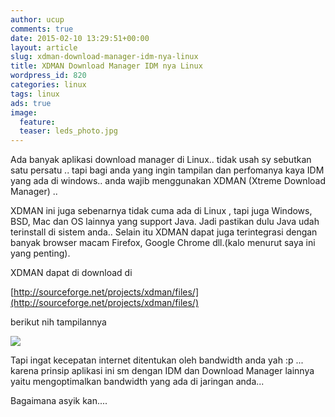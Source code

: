 ```yaml
---
author: ucup
comments: true
date: 2015-02-10 13:29:51+00:00
layout: article
slug: xdman-download-manager-idm-nya-linux
title: XDMAN Download Manager IDM nya Linux
wordpress_id: 820
categories: linux
tags: linux
ads: true
image:
  feature:
  teaser: leds_photo.jpg
---
```


Ada banyak aplikasi download manager di Linux.. tidak usah sy sebutkan satu persatu .. tapi bagi anda yang ingin tampilan dan perfomanya kaya IDM yang ada di windows.. anda wajib menggunakan XDMAN (Xtreme Download Manager) ..

XDMAN ini juga sebenarnya tidak cuma ada di Linux , tapi juga Windows, BSD, Mac dan OS lainnya yang support Java. Jadi pastikan dulu Java udah terinstall di sistem anda.. Selain itu XDMAN dapat juga terintegrasi dengan banyak browser macam Firefox, Google Chrome dll.(kalo menurut saya ini yang penting).

XDMAN dapat di download di

[http://sourceforge.net/projects/xdman/files/](http://sourceforge.net/projects/xdman/files/)<!-- more -->

berikut nih tampilannya

![](http://i67.tinypic.com/34flan5.jpg)

Tapi ingat kecepatan internet ditentukan oleh bandwidth anda yah :p ... karena prinsip aplikasi ini sm dengan IDM dan Download Manager lainnya yaitu mengoptimalkan bandwidth yang ada di jaringan anda...

Bagaimana asyik kan....
